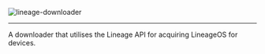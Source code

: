 ![lineage-downloader](https://i.imgur.com/cBL0JDN.png)

---

A downloader that utilises the Lineage API for acquiring LineageOS for devices.
